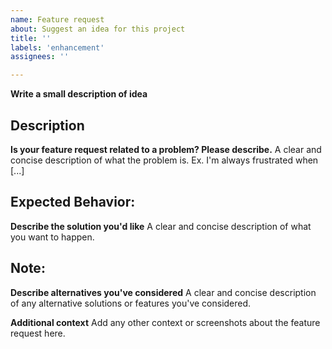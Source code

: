 ```yaml
---
name: Feature request
about: Suggest an idea for this project
title: ''
labels: 'enhancement'
assignees: ''

---
```


**Write a small description of idea**

## Description
**Is your feature request related to a problem? Please describe.**
A clear and concise description of what the problem is. Ex. I'm always frustrated when [...]

## Expected Behavior:
**Describe the solution you'd like**
A clear and concise description of what you want to happen.

## Note:
**Describe alternatives you've considered**
A clear and concise description of any alternative solutions or features you've considered.

**Additional context**
Add any other context or screenshots about the feature request here.
